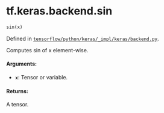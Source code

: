 <div itemscope itemtype="http://developers.google.com/ReferenceObject">
<meta itemprop="name" content="tf.keras.backend.sin" />
</div>

# tf.keras.backend.sin

``` python
sin(x)
```



Defined in [`tensorflow/python/keras/_impl/keras/backend.py`](https://www.tensorflow.org/code/tensorflow/python/keras/_impl/keras/backend.py).

Computes sin of x element-wise.

#### Arguments:

* <b>`x`</b>: Tensor or variable.


#### Returns:

A tensor.